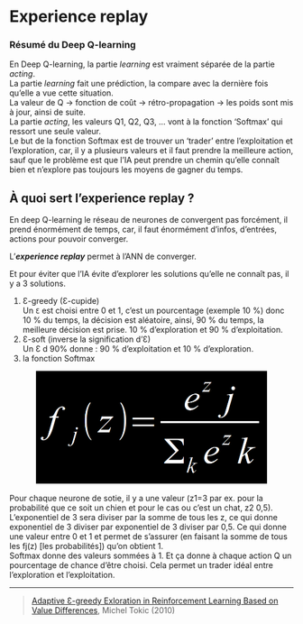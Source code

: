 # **Experience replay**

### **Résumé du Deep Q-learning**

En Deep Q-learning, la partie _learning_ est vraiment séparée de la partie _acting_.  
La partie _learning_ fait une prédiction, la compare avec la dernière fois qu’elle a vue cette situation.  
La valeur de Q -> fonction de coût -> rétro-propagation -> les poids sont mis à jour, ainsi de suite.  
La partie _acting_, les valeurs Q1, Q2, Q3, … vont à la fonction ‘Softmax’ qui ressort une seule valeur.  
Le but de la fonction Softmax est de trouver un ‘trader’ entre l’exploitation et l’exploration, car, il y a plusieurs valeurs et il faut prendre la meilleure action, sauf que le problème est que l’IA peut prendre un chemin qu’elle connaît bien et n’explore pas toujours les moyens de gagner du temps. 

## À quoi sert l’experience replay ?

En deep Q-learning le réseau de neurones de convergent pas forcément, il prend énormément de temps, car, il faut énormément d’infos, d’entrées, actions pour pouvoir converger.  

L’**_experience replay_** permet à l’ANN de converger.

Et pour éviter que l’IA évite d’explorer les solutions qu’elle ne connaît pas, il y a 3 solutions.  

1. Ɛ-greedy (Ɛ-cupide)  
Un `Ɛ` est choisi entre 0 et 1, c’est un pourcentage (exemple 10 %) donc 10 % du temps, la décision est aléatoire, ainsi, 90 % du temps, la meilleure décision est prise. 10 % d’exploration et 90 % d’exploitation.  
1. Ɛ-soft (inverse la signification d’Ɛ)  
Un Ɛ d 90% donne : 90 % d’exploitation et 10 % d’exploration.
3. la fonction Softmax  

<div align="center">
    <img src="../../../assets/images/4doc/fnSoftmax.png" alt="fonction Softmax" title="fonction Softmax" widht="auto" height="200px">
</div>

Pour chaque neurone de sotie, il y a une valeur (z1=3 par ex. pour la probabilité que ce soit un chien et pour le cas ou c’est un chat, z2 0,5). L’exponentiel de 3 sera diviser par la somme de tous les z, ce qui donne exponentiel de 3 diviser par exponentiel de 3 diviser par 0,5. Ce qui donne une valeur entre 0 et 1 et permet de s’assurer (en faisant la somme de tous les fj(z) [les probabilités]) qu’on obtient 1.  
Softmax donne des valeurs sommées à 1. Et ça donne à chaque action Q un pourcentage de chance d’être choisi. Cela permet un trader idéal entre l’exploration et l’exploitation. 

___
> [Adaptive Ɛ-greedy Exloration in Reinforcement Learning Based on Value Differences](https://tokic.com/www/tokicm/publikationen/papers/AdaptiveEpsilonGreedyExploration.pdf "Exploration adaptative Ɛ-greedy dans l'apprentissage par renforcement basée sur les différences de valeur"), Michel Tokic (2010)